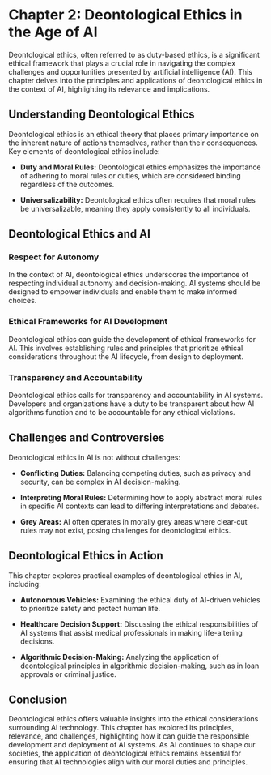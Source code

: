 Chapter 2: Deontological Ethics in the Age of AI
================================================

Deontological ethics, often referred to as duty-based ethics, is a significant ethical framework that plays a crucial role in navigating the complex challenges and opportunities presented by artificial intelligence (AI). This chapter delves into the principles and applications of deontological ethics in the context of AI, highlighting its relevance and implications.

Understanding Deontological Ethics
----------------------------------

Deontological ethics is an ethical theory that places primary importance on the inherent nature of actions themselves, rather than their consequences. Key elements of deontological ethics include:

* **Duty and Moral Rules:** Deontological ethics emphasizes the importance of adhering to moral rules or duties, which are considered binding regardless of the outcomes.

* **Universalizability:** Deontological ethics often requires that moral rules be universalizable, meaning they apply consistently to all individuals.

Deontological Ethics and AI
---------------------------

### **Respect for Autonomy**

In the context of AI, deontological ethics underscores the importance of respecting individual autonomy and decision-making. AI systems should be designed to empower individuals and enable them to make informed choices.

### **Ethical Frameworks for AI Development**

Deontological ethics can guide the development of ethical frameworks for AI. This involves establishing rules and principles that prioritize ethical considerations throughout the AI lifecycle, from design to deployment.

### **Transparency and Accountability**

Deontological ethics calls for transparency and accountability in AI systems. Developers and organizations have a duty to be transparent about how AI algorithms function and to be accountable for any ethical violations.

Challenges and Controversies
----------------------------

Deontological ethics in AI is not without challenges:

* **Conflicting Duties:** Balancing competing duties, such as privacy and security, can be complex in AI decision-making.

* **Interpreting Moral Rules:** Determining how to apply abstract moral rules in specific AI contexts can lead to differing interpretations and debates.

* **Grey Areas:** AI often operates in morally grey areas where clear-cut rules may not exist, posing challenges for deontological ethics.

Deontological Ethics in Action
------------------------------

This chapter explores practical examples of deontological ethics in AI, including:

* **Autonomous Vehicles:** Examining the ethical duty of AI-driven vehicles to prioritize safety and protect human life.

* **Healthcare Decision Support:** Discussing the ethical responsibilities of AI systems that assist medical professionals in making life-altering decisions.

* **Algorithmic Decision-Making:** Analyzing the application of deontological principles in algorithmic decision-making, such as in loan approvals or criminal justice.

Conclusion
----------

Deontological ethics offers valuable insights into the ethical considerations surrounding AI technology. This chapter has explored its principles, relevance, and challenges, highlighting how it can guide the responsible development and deployment of AI systems. As AI continues to shape our societies, the application of deontological ethics remains essential for ensuring that AI technologies align with our moral duties and principles.
